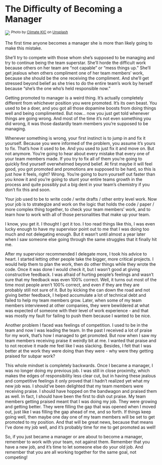 # The Difficulty of Becoming a Manager

![](climate-kic-350836.jpg)
<sup>Photo by [Climate KIC](https://unsplash.com/photos/tCNjNF6FfGk?utm_source=unsplash&utm_medium=referral&utm_content=creditCopyText) on [Unsplash](https://unsplash.com/?utm_source=unsplash&utm_medium=referral&utm_content=creditCopyText)</sup>

The first time anyone becomes a manager she is more than likely going to make this mistake. 

She’ll try to compete with those whom she’s supposed to be managing and try to continue being the team superstar. She’ll horde the difficult work because others on her team are “not capable” or “mess things up.” She’ll get jealous when others compliment one of her team members’ work, because she should be the one receiving the compliment. And she’ll get stressed beyond belief as she tries to do the entire team’s work by herself because “she’s the one who’s held responsible now.”

Getting promoted to manager is a weird thing. It’s actually completely different from whichever position you were promoted. It’s its own beast. You used to be a doer, and you got all those dopamine boosts from doing things well and being complimented. But now… now you just get told whenever things are going wrong. And most of the time it’s not even something you did wrong, it was those dastardly team members you’re supposed to be managing. 

Whenever something is wrong, your first instinct is to jump in and fix it yourself. Because you were informed of the problem, you assume it’s yours to fix. That’s how it used to be. And you used to just fix it and move on. But not anymore. You’re going to hear about every mistake that every one of your team members made. If you try to fix all of them you’re going to quickly find yourself overwhelmed beyond belief. At first maybe it will feel good, you got promoted and promotions are supposed to be hard, so this is just how it feels, right? Wrong. You’re going to burn yourself out faster than you know it and you’re going to stunt your entire teams growth in the process and quite possibly put a big dent in your team’s chemistry if you don’t fix this and soon. 

Your job used to be to write code / write drafts / other entry level work. Now your job is to strategize and work on the logic that holds the code / paper / more complex thing together, to check your team members’ work, and to learn how to work with all of those personalities that make up your team. 

I know, you get it. I thought I got it too. I too read things like this, I was even lucky enough to have my supervisor point out to me that I was doing too much and not delegating enough. But it wasn’t until almost a year later when I saw someone else going through the same struggles that it finally hit me. 

After my supervisor recommended I delegate more, I took his advice to heart. I started letting other people take the bigger, more critical projects. I would help them to plan the work, then do other things while they wrote the code. Once it was done I would check it, but I wasn’t good at giving constructive feedback. I was afraid of hurting people’s feelings and wasn’t sure that my feedback was even 100% correct. Well, it turns out most of the time most people aren’t 100% correct, and even if they are they are probably still not sure of it. But by kicking the can down the road and not giving better feedback, I helped accumulate a lot of technical debt and failed to help my team members grow. Later, when some of my team members interviewed at other companies, they were bewildered at what was expected of someone with their level of work experience - and that was mostly my fault for failing to push them because I wanted to be nice. 

Another problem I faced was feelings of competition. I used to be in the team and now I was leading the team. In the past I received a lot of praise for my work, that’s how I managed to get promoted. But now when I saw my team members receiving praise it weirdly bit at me. I wanted that praise and to not receive it made me feel like I was slacking. Besides, I felt that I was better at the work they were doing than they were - why were they getting praised for subpar work? 

This whole mindset is completely backwards. Once I became a manager, I was no longer doing my previous job. I was still in close proximity, which makes the edges of responsibility less clear cut, but in having these jealous and competitive feelings it only proved that I hadn’t realized yet what my new job was. I should’ve been delighted that my team members were receiving praise. I should have hopped on the bandwagon and praised them as well. In fact, I should have been the first to dish out praise. My team members getting praised meant that I was doing my job. They were growing and getting better. They were filling the gap that was opened when I moved out, just like I was filling the gap ahead of me, and so forth. If things keep going well, then maybe one day one of my team members will be set to get promoted to my position. And that will be great news, because that means I’ve done my job well, and it’s probably time for me to get promoted as well! 

So, if you just became a manager or are about to become a manager, remember to work with your team, not against them. Remember that you have a new job, and it’s time to let someone else do your old job. And remember that you are all working together for the same goal, not competing! 

